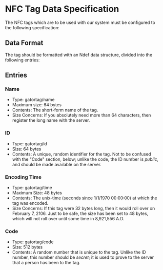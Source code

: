 # NFC Tag Data Specification
The NFC tags which are to be used with our system must be configured to the following specification:

## Data Format
The tag should be formatted with an Ndef data structure, divided into the following entries:

## Entries
### Name
* Type: gatortag/name
* Maximum size: 64 bytes
* Contents: The short-form name of the tag. 
* Size Concerns: If you absolutely need more than 64 characters, then register the long name with the server.

### ID
* Type: gatortag/id
* Size: 64 bytes
* Contents: A unique, random identifier for the tag. Not to be confused with the "Code" section, below; unlike the code, the ID number is *public*, and should be made available on the server.

### Encoding Time
* Type: gatortag/time
* Maximum Size: 48 bytes
* Contents: The unix-time (seconds since 1/1/1970 00:00:00) at which the tag was encoded.
* Size Concerns: If this tag were 32 bytes long, then it would roll over on February 7, 2106. Just to be safe, the size has been set to 48 bytes, which will not roll over until some time in 8,921,556 A.D.

### Code
* Type: gatortag/code
* Size: 512 bytes
* Contents: A random number that is unique to the tag. Unlike the ID number, this number should be *secret*; it is used to prove to the server that a person has been to the tag.
